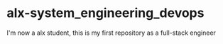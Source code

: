 # alx-system_engineering_devops
I'm now a alx student, this is my first repository as a full-stack engineer
